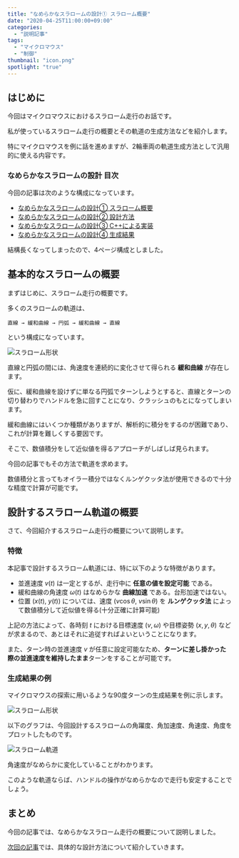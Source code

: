 ```yaml
---
title: "なめらかなスラロームの設計① スラローム概要"
date: "2020-04-25T11:00:00+09:00"
categories:
  - "説明記事"
tags:
  - "マイクロマウス"
  - "制御"
thumbnail: "icon.png"
spotlight: "true"
---
```


## はじめに

今回はマイクロマウスにおけるスラローム走行のお話です。

私が使っているスラローム走行の概要とその軌道の生成方法などを紹介します。

特にマイクロマウスを例に話を進めますが、2輪車両の軌道生成方法として汎用的に使える内容です。

<!--more-->

### なめらかなスラロームの設計 目次

今回の記事は次のような構成になっています。

- [なめらかなスラロームの設計① スラローム概要](/posts/2020-04-25-slalom-trajectory-1/)
- [なめらかなスラロームの設計② 設計方法](/posts/2020-04-25-slalom-trajectory-2/)
- [なめらかなスラロームの設計③ C++による実装](/posts/2020-04-25-slalom-trajectory-3/)
- [なめらかなスラロームの設計④ 生成結果](/posts/2020-04-25-slalom-trajectory-4/)

結構長くなってしまったので、4ページ構成としました。

## 基本的なスラロームの概要

まずはじめに、スラローム走行の概要です。

多くのスラロームの軌道は、

    直線 → 緩和曲線 → 円弧 → 緩和曲線 → 直線

という構成になっています。

![スラローム形状](slalom_xy.svg)

直線と円弧の間には、角速度を連続的に変化させて得られる **緩和曲線** が存在します。

仮に、緩和曲線を設けずに単なる円弧でターンしようとすると、直線とターンの切り替わりでハンドルを急に回すことになり、クラッシュのもとになってしまいます。

緩和曲線にはいくつか種類がありますが、解析的に積分をするのが困難であり、これが計算を難しくする要因です。

そこで、数値積分をして近似値を得るアプローチがしばしば見られます。

今回の記事でもその方法で軌道を求めます。

数値積分と言ってもオイラー積分ではなくルンゲクッタ法が使用できるので十分な精度で計算が可能です。

## 設計するスラローム軌道の概要

さて、今回紹介するスラローム走行の概要について説明します。

### 特徴

本記事で設計するスラローム軌道には、特に以下のような特徴があります。

- 並進速度 $v(t)$ は一定とするが、走行中に **任意の値を設定可能** である。
- 緩和曲線の角速度 $\omega(t)$ はなめらかな **曲線加速** である。台形加速ではない。
- 位置 $(x(t),~y(t))$ については、速度 $(v\cos\theta,~v\sin\theta)$ を **ルンゲクッタ法** によって数値積分して近似値を得る(十分正確に計算可能)

上記の方法によって、各時刻 $t$ における目標速度 $(v,\omega)$ や目標姿勢 $(x,y,\theta)$ などが求まるので、あとはそれに追従すればよいということになります。

また、ターン時の並進速度 $v$ が任意に設定可能なため、**ターンに差し掛かった際の並進速度を維持したまま**ターンをすることが可能です。

### 生成結果の例

マイクロマウスの探索に用いるような90度ターンの生成結果を例に示します。

![スラローム形状](slalom_xy.svg)

以下のグラフは、今回設計するスラロームの角躍度、角加速度、角速度、角度をプロットしたものです。

![スラローム軌道](slalom_t.svg)

角速度がなめらかに変化していることがわかります。

このような軌道ならば、ハンドルの操作がなめらかなので走行も安定することでしょう。

## まとめ

今回の記事では、なめらかなスラローム走行の概要について説明しました。

[次回の記事](/posts/2020-04-25-slalom-trajectory-2/)では、具体的な設計方法について紹介していきます。

<script type="text/x-mathjax-config">
    MathJax.Hub.Config({tex2jax: {inlineMath: [['$','$'], ['\\(','\\)']]}});
</script>
